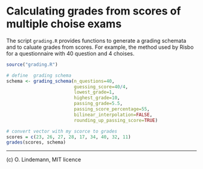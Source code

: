 # Calculating grades from scores of multiple choise exams

The script `grading.R` provides functions to generate a grading schemata and to caluate grades from scores. For example, the method used by Risbo for a questionnaire with 40 question and 4 choises.

```R
source("grading.R")

# define  grading schema
schema <- grading_schema(n_questions=40,
                         guessing_score=40/4,
                         lowest_grade=1,
                         highest_grade=10,
                         passing_grade=5.5,
                         passing_score_percentage=55,
                         bilinear_interpolation=FALSE,
                         rounding_up_passing_score=TRUE)

# convert vector with my scorce to grades
scores = c(23, 26, 27, 28, 17, 34, 40, 32, 11)
grades(scores, schema)
```

---

(c) O. Lindemann, MIT licence
